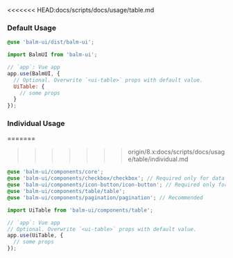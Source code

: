 <<<<<<< HEAD:docs/scripts/docs/usage/table.md
### Default Usage

```scss
@use 'balm-ui/dist/balm-ui';
```

```js
import BalmUI from 'balm-ui';

// `app`: Vue app
app.use(BalmUI, {
  // Optional. Overwrite `<ui-table>` props with default value.
  UiTable: {
    // some props
  }
});
```

### Individual Usage

=======
>>>>>>> origin/8.x:docs/scripts/docs/usage/table/individual.md
```scss
@use 'balm-ui/components/core';
@use 'balm-ui/components/checkbox/checkbox'; // Required only for data table with row selection.
@use 'balm-ui/components/icon-button/icon-button'; // Required only for data table with column sorting.
@use 'balm-ui/components/table/table';
@use 'balm-ui/components/pagination/pagination'; // Recommended
```

```js
import UiTable from 'balm-ui/components/table';

// `app`: Vue app
// Optional. Overwrite `<ui-table>` props with default value.
app.use(UiTable, {
  // some props
});
```
